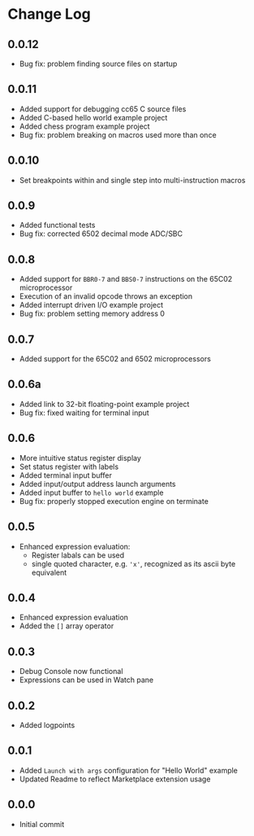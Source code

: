 # Change Log

## 0.0.12

- Bug fix: problem finding source files on startup

## 0.0.11

- Added support for debugging cc65 C source files
- Added C-based hello world example project
- Added chess program example project
- Bug fix: problem breaking on macros used more than once

## 0.0.10

- Set breakpoints within and single step into multi-instruction macros

## 0.0.9

- Added functional tests
- Bug fix: corrected 6502 decimal mode ADC/SBC

## 0.0.8

- Added support for `BBR0-7` and `BBS0-7` instructions on the 65C02 microprocessor
- Execution of an invalid opcode throws an exception
- Added interrupt driven I/O example project
- Bug fix: problem setting memory address 0

## 0.0.7

- Added support for the 65C02 and 6502 microprocessors

## 0.0.6a

- Added link to 32-bit floating-point example project
- Bug fix: fixed waiting for terminal input

## 0.0.6

- More intuitive status register display
- Set status register with labels
- Added terminal input buffer
- Added input/output address launch arguments
- Added input buffer to `hello world` example
- Bug fix: properly stopped execution engine on terminate

## 0.0.5

- Enhanced expression evaluation:
  - Register labals can be used
  - single quoted character, e.g. `'x'`, recognized as its ascii byte equivalent

## 0.0.4

- Enhanced expression evaluation
- Added the `[]` array operator

## 0.0.3

- Debug Console now functional
- Expressions can be used in Watch pane

## 0.0.2

- Added logpoints

## 0.0.1

- Added `Launch with args` configuration for "Hello World" example
- Updated Readme to reflect Marketplace extension usage

## 0.0.0

- Initial commit
